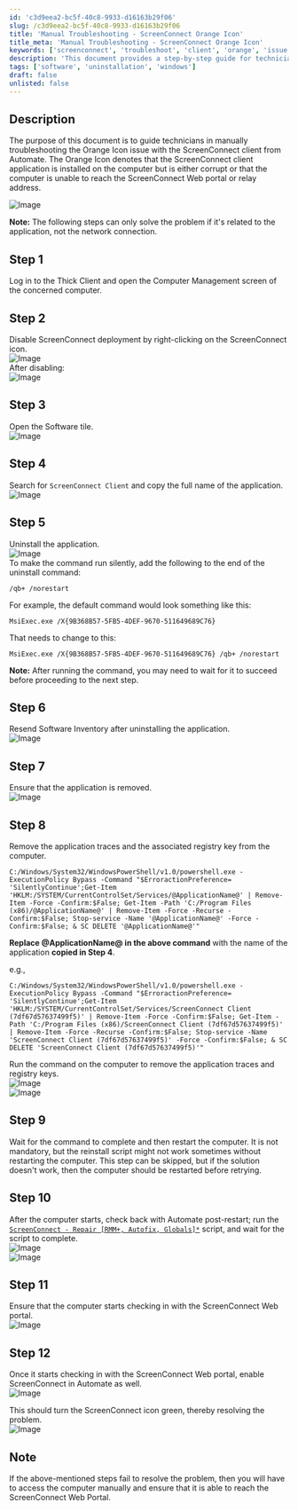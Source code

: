 ```yaml
---
id: 'c3d9eea2-bc5f-40c8-9933-d16163b29f06'
slug: /c3d9eea2-bc5f-40c8-9933-d16163b29f06
title: 'Manual Troubleshooting - ScreenConnect Orange Icon'
title_meta: 'Manual Troubleshooting - ScreenConnect Orange Icon'
keywords: ['screenconnect', 'troubleshoot', 'client', 'orange', 'issue']
description: 'This document provides a step-by-step guide for technicians to manually troubleshoot the Orange Icon issue with the ScreenConnect client in Automate. The Orange Icon indicates a potential problem with the application installation or connectivity to the ScreenConnect Web portal. Follow the outlined steps to resolve the issue effectively.'
tags: ['software', 'uninstallation', 'windows']
draft: false
unlisted: false
---
```


## Description

The purpose of this document is to guide technicians in manually troubleshooting the Orange Icon issue with the ScreenConnect client from Automate. The Orange Icon denotes that the ScreenConnect client application is installed on the computer but is either corrupt or that the computer is unable to reach the ScreenConnect Web portal or relay address.

![Image](../../../static/img/docs/c3d9eea2-bc5f-40c8-9933-d16163b29f06/image_1.webp)

**Note:** The following steps can only solve the problem if it's related to the application, not the network connection.

## Step 1

Log in to the Thick Client and open the Computer Management screen of the concerned computer.

## Step 2

Disable ScreenConnect deployment by right-clicking on the ScreenConnect icon.  
![Image](../../../static/img/docs/c3d9eea2-bc5f-40c8-9933-d16163b29f06/image_2.webp)  
After disabling:  
![Image](../../../static/img/docs/c3d9eea2-bc5f-40c8-9933-d16163b29f06/image_3.webp)

## Step 3

Open the Software tile.  
![Image](../../../static/img/docs/c3d9eea2-bc5f-40c8-9933-d16163b29f06/image_4.webp)

## Step 4

Search for `ScreenConnect Client` and copy the full name of the application.  
![Image](../../../static/img/docs/c3d9eea2-bc5f-40c8-9933-d16163b29f06/image_5.webp)

## Step 5

Uninstall the application.  
![Image](../../../static/img/docs/c3d9eea2-bc5f-40c8-9933-d16163b29f06/image_6.webp)  
To make the command run silently, add the following to the end of the uninstall command:

```
/qb+ /norestart
```

For example, the default command would look something like this:

```
MsiExec.exe /X{9B368B57-5FB5-4DEF-9670-511649689C76}
```

That needs to change to this:

```
MsiExec.exe /X{9B368B57-5FB5-4DEF-9670-511649689C76} /qb+ /norestart
```

**Note:** After running the command, you may need to wait for it to succeed before proceeding to the next step.

## Step 6

Resend Software Inventory after uninstalling the application.  
![Image](../../../static/img/docs/c3d9eea2-bc5f-40c8-9933-d16163b29f06/image_7.webp)

## Step 7

Ensure that the application is removed.  
![Image](../../../static/img/docs/c3d9eea2-bc5f-40c8-9933-d16163b29f06/image_8.webp)

## Step 8

Remove the application traces and the associated registry key from the computer.  

```
C:/Windows/System32/WindowsPowerShell/v1.0/powershell.exe -ExecutionPolicy Bypass -Command "$ErroractionPreference= 'SilentlyContinue';Get-Item 'HKLM:/SYSTEM/CurrentControlSet/Services/@ApplicationName@' | Remove-Item -Force -Confirm:$False; Get-Item -Path 'C:/Program Files (x86)/@ApplicationName@' | Remove-Item -Force -Recurse -Confirm:$False; Stop-service -Name '@ApplicationName@' -Force -Confirm:$False; & SC DELETE '@ApplicationName@'"
```

**Replace @ApplicationName@ in the above command** with the name of the application **copied in Step 4**.

e.g.,  

```
C:/Windows/System32/WindowsPowerShell/v1.0/powershell.exe -ExecutionPolicy Bypass -Command "$ErroractionPreference= 'SilentlyContinue';Get-Item 'HKLM:/SYSTEM/CurrentControlSet/Services/ScreenConnect Client (7df67d57637499f5)' | Remove-Item -Force -Confirm:$False; Get-Item -Path 'C:/Program Files (x86)/ScreenConnect Client (7df67d57637499f5)' | Remove-Item -Force -Recurse -Confirm:$False; Stop-service -Name 'ScreenConnect Client (7df67d57637499f5)' -Force -Confirm:$False; & SC DELETE 'ScreenConnect Client (7df67d57637499f5)'"
```

Run the command on the computer to remove the application traces and registry keys.  
![Image](../../../static/img/docs/c3d9eea2-bc5f-40c8-9933-d16163b29f06/image_9.webp)  
![Image](../../../static/img/docs/c3d9eea2-bc5f-40c8-9933-d16163b29f06/image_10.webp)

## Step 9

Wait for the command to complete and then restart the computer. It is not mandatory, but the reinstall script might not work sometimes without restarting the computer. This step can be skipped, but if the solution doesn't work, then the computer should be restarted before retrying.

## Step 10

After the computer starts, check back with Automate post-restart; run the [`ScreenConnect - Repair [RMM+, Autofix, Globals]*`](/docs/43225bbe-98a0-4352-8fb2-79e7431dea10) script, and wait for the script to complete.  
![Image](../../../static/img/docs/c3d9eea2-bc5f-40c8-9933-d16163b29f06/image_11.webp)  
![Image](../../../static/img/docs/c3d9eea2-bc5f-40c8-9933-d16163b29f06/image_12.webp)

## Step 11

Ensure that the computer starts checking in with the ScreenConnect Web portal.  
![Image](../../../static/img/docs/c3d9eea2-bc5f-40c8-9933-d16163b29f06/image_13.webp)

## Step 12

Once it starts checking in with the ScreenConnect Web portal, enable ScreenConnect in Automate as well.  
![Image](../../../static/img/docs/c3d9eea2-bc5f-40c8-9933-d16163b29f06/image_14.webp)  

This should turn the ScreenConnect icon green, thereby resolving the problem.  
![Image](../../../static/img/docs/c3d9eea2-bc5f-40c8-9933-d16163b29f06/image_15.webp)

## Note

If the above-mentioned steps fail to resolve the problem, then you will have to access the computer manually and ensure that it is able to reach the ScreenConnect Web Portal.
